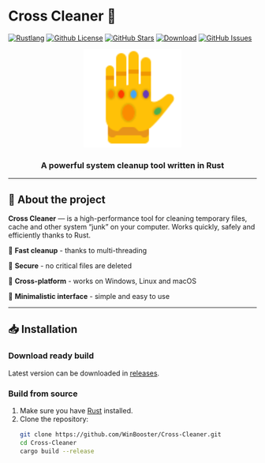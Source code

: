 # Cross Cleaner 🚀

[![Rustlang](https://img.shields.io/static/v1?label=Made%20with&message=Rust&logo=rust&labelColor=e82833&color=b11522)](https://www.rust-lang.org)
[![Github License](https://img.shields.io/github/license/WinBooster/Cross-Cleaner?logo=mdBook)](https://github.com/KirillkoTankisto/WinBooster/blob/main/LICENSE)
[![GitHub Stars](https://img.shields.io/github/stars/WinBooster/Cross-Cleaner?style=social)](https://github.com/WinBooster/Cross-Cleaner/stargazers)
[![Download](https://img.shields.io/github/downloads/WinBooster/Cross-Cleaner/total)](https://github.com/WinBooster/Cross-Cleaner/releases)
[![GitHub Issues](https://img.shields.io/github/issues/WinBooster/Cross-Cleaner)](https://github.com/WinBooster/Cross-Cleaner/issues)

<div align="center">
  <img src="assets/icon.png" alt="Cross Cleaner Logo" width="200"/>
  <h3>A powerful system cleanup tool written in Rust</h3>
</div>

---

## 📌 About the project
**Cross Cleaner** — is a high-performance tool for cleaning temporary files, cache and other system “junk” on your computer. Works quickly, safely and efficiently thanks to Rust.

🔹 **Fast cleanup** - thanks to multi-threading

🔹 **Secure** - no critical files are deleted 

🔹 **Cross-platform** - works on Windows, Linux and macOS 

🔹 **Minimalistic interface** - simple and easy to use

---

## 📥 Installation
### Download ready build
Latest version can be downloaded in [releases](https://github.com/WinBooster/Cross-Cleaner/releases).

### Build from source
1. Make sure you have [Rust](https://www.rust-lang.org/tools/install) installed.
2. Clone the repository:
   ```sh
   git clone https://github.com/WinBooster/Cross-Cleaner.git
   cd Cross-Cleaner
   cargo build --release
